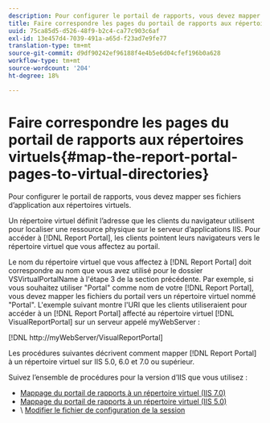 ```yaml
---
description: Pour configurer le portail de rapports, vous devez mapper ses fichiers d’application aux répertoires virtuels.
title: Faire correspondre les pages du portail de rapports aux répertoires virtuels
uuid: 75ca85d5-d526-48f9-b2c4-ca77c903c6af
exl-id: 13e457d4-7039-491a-a65d-f23ad7e9fe77
translation-type: tm+mt
source-git-commit: d9df90242ef96188f4e4b5e6d04cfef196b0a628
workflow-type: tm+mt
source-wordcount: '204'
ht-degree: 18%

---
```


# Faire correspondre les pages du portail de rapports aux répertoires virtuels{#map-the-report-portal-pages-to-virtual-directories}

Pour configurer le portail de rapports, vous devez mapper ses fichiers d’application aux répertoires virtuels.

Un répertoire virtuel définit l’adresse que les clients du navigateur utilisent pour localiser une ressource physique sur le serveur d’applications IIS. Pour accéder à [!DNL Report Portal], les clients pointent leurs navigateurs vers le répertoire virtuel que vous affectez au portail.

Le nom du répertoire virtuel que vous affectez à [!DNL Report Portal] doit correspondre au nom que vous avez utilisé pour le dossier VSVirtualPortalName à l&#39;étape 3 de la section précédente. Par exemple, si vous souhaitez utiliser &quot;Portal&quot; comme nom de votre [!DNL Report Portal], vous devez mapper les fichiers du portail vers un répertoire virtuel nommé &quot;Portal&quot;. L&#39;exemple suivant montre l&#39;URI que les clients utiliseraient pour accéder à un [!DNL Report Portal] affecté au répertoire virtuel [!DNL VisualReportPortal] sur un serveur appelé myWebServer :

[!DNL http://myWebServer/VisualReportPortal]

Les procédures suivantes décrivent comment mapper [!DNL Report Portal] à un répertoire virtuel sur IIS 5.0, 6.0 et 7.0 ou supérieur.

Suivez l’ensemble de procédures pour la version d’IIS que vous utilisez :

* [Mappage du portail de rapports à un répertoire virtuel (IIS 7.0)](../../../../home/c-rpt-oview/c-install-rpt-port/c-virtual-dir/c-map-rpt-port-vdir-7.md#concept-9fc9595bb83147238965be4832df0a08)
* [Mappage du portail de rapports à un répertoire virtuel (IIS 5.0)](../../../../home/c-rpt-oview/c-install-rpt-port/c-virtual-dir/c-map-rpt-port-vdir-5.md#concept-402cb33c50d640e480098517140ffc74)
* \ [Modifier le fichier de configuration de la session](../../../../home/c-rpt-oview/c-install-rpt-port/t-edit-sess-config-file.md#task-cf11c3a780bd4936afd3f64a6b30afc7)
